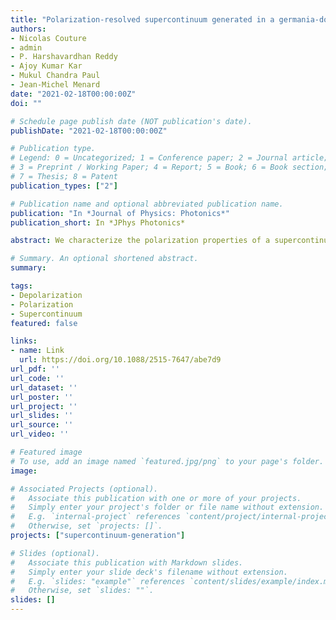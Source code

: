 ```yaml
---
title: "Polarization-resolved supercontinuum generated in a germania-doped photonic crystal fiber"
authors:
- Nicolas Couture
- admin
- P. Harshavardhan Reddy
- Ajoy Kumar Kar
- Mukul Chandra Paul
- Jean-Michel Menard
date: "2021-02-18T00:00:00Z"
doi: ""

# Schedule page publish date (NOT publication's date).
publishDate: "2021-02-18T00:00:00Z"

# Publication type.
# Legend: 0 = Uncategorized; 1 = Conference paper; 2 = Journal article;
# 3 = Preprint / Working Paper; 4 = Report; 5 = Book; 6 = Book section;
# 7 = Thesis; 8 = Patent
publication_types: ["2"]

# Publication name and optional abbreviated publication name.
publication: "In *Journal of Physics: Photonics*"
publication_short: In *JPhys Photonics*

abstract: We characterize the polarization properties of a supercontinuum (SC) generated in a GeO2-doped photonic crystal fiber (PCF) to reveal the interplay between nonlinear broadening mechanisms of a pulse propagating in two independent fundamental modes associated to the principal axes of the fiber. Notably, we resolve self-phase modulation, self-shifted Raman solitons and dispersive waves within a set of orthogonal polarization states as they contribute to generate a broad spectrum spanning from 450 to 2150 nm. Interestingly, our experimental results feature a high degree of polarization at the edges of the spectrum in comparison to the region near the pump wavelength. We show that this modulation is caused by nonlinear spectral broadening. We also identify an additional depolarization mechanism preferentially acting on shorter wavelengths, indicative of a Rayleigh-like scattering effect due to the presence of intrinsic sub-wavelength defects in the fiber. Experiments rely on a free-space grating-based monochromator and a broadband polarizer to monitor the output SC and its linear polarization components along the principal axes of the PCF. Our results and experimental technique pave the way toward an improved standard for the characterization of broadband optical spectra and more efficient implementation of highly nonlinear fibers in a large range of polarization-sensitive applications.

# Summary. An optional shortened abstract.
summary:

tags:
- Depolarization
- Polarization
- Supercontinuum
featured: false 

links:
- name: Link
  url: https://doi.org/10.1088/2515-7647/abe7d9
url_pdf: '' 
url_code: ''
url_dataset: ''
url_poster: ''
url_project: ''
url_slides: ''
url_source: ''
url_video: ''

# Featured image
# To use, add an image named `featured.jpg/png` to your page's folder. 
image:

# Associated Projects (optional).
#   Associate this publication with one or more of your projects.
#   Simply enter your project's folder or file name without extension.
#   E.g. `internal-project` references `content/project/internal-project/index.md`.
#   Otherwise, set `projects: []`.
projects: ["supercontinuum-generation"]

# Slides (optional).
#   Associate this publication with Markdown slides.
#   Simply enter your slide deck's filename without extension.
#   E.g. `slides: "example"` references `content/slides/example/index.md`.
#   Otherwise, set `slides: ""`.
slides: []
---
```





